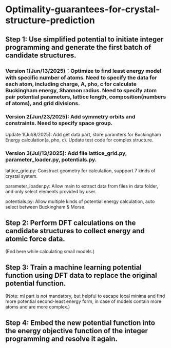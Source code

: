 # Optimality-guarantees-for-crystal-structure-prediction

## Step 1: Use simplified potential to initiate integer programming and generate the first batch of candidate structures. 

### Version 1(Jun/13/2025)：Optimize to find least energy model with specific number of atoms. Need to specify the data for each atom, including charge, A, pho, c for calculate Buckingham energy, Shannon radius. Need to specify atom pair potential parameters, lattice length, composition(numbers of atoms), and grid divisions.

### Version 2(Jun/23/2025): Add symmetry orbits and constraints. Need to specify space group.

Update 1(Jul/8/2025): Add get data part, store paramters for Buckingham Energy calculation(a, pho, c). Update test code for complex structure.

### Version 3(Jul/13/2025): Add file lattice_grid.py, parameter_loader.py, potentials.py.

lattice_grid.py: Construct geometry for calculation, suppport 7 kinds of crystal system.

parameter_loader.py: Allow main to extract data from files in data folder, and only select elements provided by user.

potentials.py: Allow multiple kinds of potential energy calculation, auto select between Buckingham & Morse.

## Step 2: Perform DFT calculations on the candidate structures to collect energy and atomic force data.


(End here while calculating small models.)
## Step 3: Train a machine learning potential function using DFT data to replace the original potential function. 
(Note: ml part is not mandatory, but helpful to escape local minima and find more potential second-least energy form, in case of models contain more atoms and are more complex.)

## Step 4: Embed the new potential function into the energy objective function of the integer programming and resolve it again.
